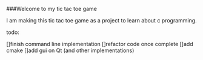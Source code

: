 ###Welcome to my tic tac toe game

I am making this tic tac toe game as a project to learn about c programming.

todo:

[]finish command line implementation
[]refactor code once complete
[]add cmake 
[]add gui on Qt (and other implementations)
